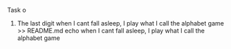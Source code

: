 Task o
1. The last digit
 when I cant fall asleep, I play what I call the alphabet game >> README.md
echo  when I cant fall asleep, I play what I call the alphabet game

